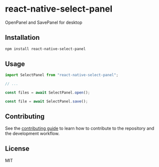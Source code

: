 # react-native-select-panel

OpenPanel and SavePanel for desktop

## Installation

```sh
npm install react-native-select-panel
```

## Usage

```js
import SelectPanel from "react-native-select-panel";

// ...

const files = await SelectPanel.open();

const file = await SelectPanel.save();
```

## Contributing

See the [contributing guide](CONTRIBUTING.md) to learn how to contribute to the repository and the development workflow.

## License

MIT
